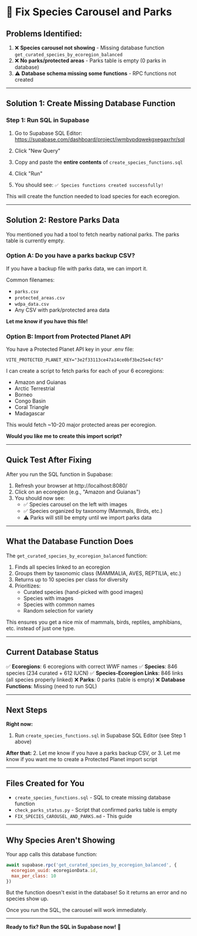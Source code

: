 # 🔧 Fix Species Carousel and Parks

## Problems Identified:

1. ❌ **Species carousel not showing** - Missing database function `get_curated_species_by_ecoregion_balanced`
2. ❌ **No parks/protected areas** - Parks table is empty (0 parks in database)
3. ⚠️  **Database schema missing some functions** - RPC functions not created

---

## Solution 1: Create Missing Database Function

### Step 1: Run SQL in Supabase

1. Go to Supabase SQL Editor:
   https://supabase.com/dashboard/project/iwmbvpdqwekgxegaxrhr/sql

2. Click "New Query"

3. Copy and paste the **entire contents** of `create_species_functions.sql`

4. Click "Run"

5. You should see: `✅ Species functions created successfully!`

This will create the function needed to load species for each ecoregion.

---

## Solution 2: Restore Parks Data

You mentioned you had a tool to fetch nearby national parks. The parks table is currently empty.

### Option A: Do you have a parks backup CSV?

If you have a backup file with parks data, we can import it.

Common filenames:
- `parks.csv`
- `protected_areas.csv`
- `wdpa_data.csv`
- Any CSV with park/protected area data

**Let me know if you have this file!**

### Option B: Import from Protected Planet API

You have a Protected Planet API key in your .env file:
```
VITE_PROTECTED_PLANET_KEY="3e2f33113ce47a14ce0bf3be25e4cf45"
```

I can create a script to fetch parks for each of your 6 ecoregions:
- Amazon and Guianas
- Arctic Terrestrial
- Borneo
- Congo Basin
- Coral Triangle
- Madagascar

This would fetch ~10-20 major protected areas per ecoregion.

**Would you like me to create this import script?**

---

## Quick Test After Fixing

After you run the SQL function in Supabase:

1. Refresh your browser at http://localhost:8080/
2. Click on an ecoregion (e.g., "Amazon and Guianas")
3. You should now see:
   - ✅ Species carousel on the left with images
   - ✅ Species organized by taxonomy (Mammals, Birds, etc.)
   - ⚠️  Parks will still be empty until we import parks data

---

## What the Database Function Does

The `get_curated_species_by_ecoregion_balanced` function:

1. Finds all species linked to an ecoregion
2. Groups them by taxonomic class (MAMMALIA, AVES, REPTILIA, etc.)
3. Returns up to 10 species per class for diversity
4. Prioritizes:
   - Curated species (hand-picked with good images)
   - Species with images
   - Species with common names
   - Random selection for variety

This ensures you get a nice mix of mammals, birds, reptiles, amphibians, etc. instead of just one type.

---

## Current Database Status

✅ **Ecoregions**: 6 ecoregions with correct WWF names
✅ **Species**: 846 species (234 curated + 612 IUCN)
✅ **Species-Ecoregion Links**: 846 links (all species properly linked)
❌ **Parks**: 0 parks (table is empty)
❌ **Database Functions**: Missing (need to run SQL)

---

## Next Steps

**Right now:**
1. Run `create_species_functions.sql` in Supabase SQL Editor (see Step 1 above)

**After that:**
2. Let me know if you have a parks backup CSV, or
3. Let me know if you want me to create a Protected Planet import script

---

## Files Created for You

- `create_species_functions.sql` - SQL to create missing database function
- `check_parks_status.py` - Script that confirmed parks table is empty
- `FIX_SPECIES_CAROUSEL_AND_PARKS.md` - This guide

---

## Why Species Aren't Showing

Your app calls this database function:
```javascript
await supabase.rpc('get_curated_species_by_ecoregion_balanced', {
  ecoregion_uuid: ecoregionData.id,
  max_per_class: 10
})
```

But the function doesn't exist in the database! So it returns an error and no species show up.

Once you run the SQL, the carousel will work immediately.

---

**Ready to fix? Run the SQL in Supabase now!** 🚀

